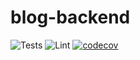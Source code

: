 # blog-backend

![Tests](https://github.com/C4-Smoketrees/blog-backend/workflows/Tests/badge.svg)
![Lint](https://github.com/C4-Smoketrees/blog-backend/workflows/Lint/badge.svg)
[![codecov](https://codecov.io/gh/C4-Smoketrees/blog-backend/branch/master/graph/badge.svg)](https://codecov.io/gh/C4-Smoketrees/blog-backend)